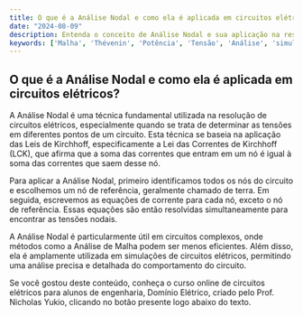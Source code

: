 ```yaml
---
title: O que é a Análise Nodal e como ela é aplicada em circuitos elétricos?
date: "2024-08-09"
description: Entenda o conceito de Análise Nodal e sua aplicação na resolução de circuitos elétricos.
keywords: ['Malha', 'Thévenin', 'Potência', 'Tensão', 'Análise', 'simulação', 'Nodal']
---
```


## O que é a Análise Nodal e como ela é aplicada em circuitos elétricos?

A Análise Nodal é uma técnica fundamental utilizada na resolução de circuitos elétricos, especialmente quando se trata de determinar as tensões em diferentes pontos de um circuito. Esta técnica se baseia na aplicação das Leis de Kirchhoff, especificamente a Lei das Correntes de Kirchhoff (LCK), que afirma que a soma das correntes que entram em um nó é igual à soma das correntes que saem desse nó.

Para aplicar a Análise Nodal, primeiro identificamos todos os nós do circuito e escolhemos um nó de referência, geralmente chamado de terra. Em seguida, escrevemos as equações de corrente para cada nó, exceto o nó de referência. Essas equações são então resolvidas simultaneamente para encontrar as tensões nodais.

A Análise Nodal é particularmente útil em circuitos complexos, onde métodos como a Análise de Malha podem ser menos eficientes. Além disso, ela é amplamente utilizada em simulações de circuitos elétricos, permitindo uma análise precisa e detalhada do comportamento do circuito.

Se você gostou deste conteúdo, conheça o curso online de circuitos elétricos para alunos de engenharia, Domínio Elétrico, criado pelo Prof. Nicholas Yukio, clicando no botão presente logo abaixo do texto.